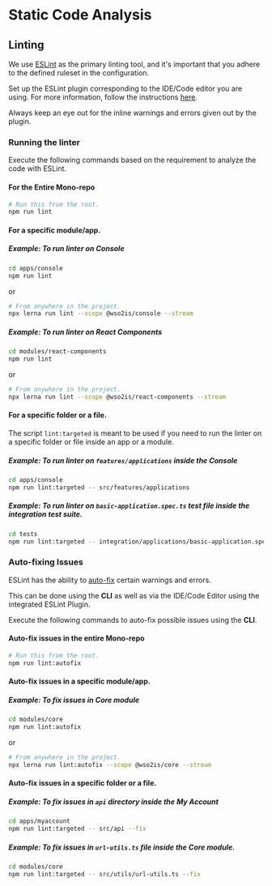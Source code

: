 # Static Code Analysis

## Linting

We use [ESLint](https://eslint.org/) as the primary linting tool, and it's important that you adhere to the
defined ruleset in the configuration.

Set up the ESLint plugin corresponding to the IDE/Code editor you are using. For more
information, follow the instructions [here](./DEVELOPER.md#setting-up-development-tools).

Always keep an eye out for the inline warnings and errors given out by the plugin.

### Running the linter

Execute the following commands based on the requirement to analyze the code with ESLint.

#### For the Entire Mono-repo

```bash
# Run this from the root.
npm run lint
```

#### For a specific module/app.

##### Example: To run linter on Console

```bash
cd apps/console
npm run lint
```

or

```bash
# From anywhere in the project.
npx lerna run lint --scope @wso2is/console --stream
```

##### Example: To run linter on React Components

```bash
cd modules/react-components
npm run lint
```

or

```bash
# From anywhere in the project.
npx lerna run lint --scope @wso2is/react-components --stream
```

#### For a specific folder or a file.

The script `lint:targeted` is meant to be used if you need to run the linter on a specific folder or file inside an app or a module.

##### Example: To run linter on `features/applications` inside the Console

```bash
cd apps/console
npm run lint:targeted -- src/features/applications
```

##### Example: To run linter on `basic-application.spec.ts` test file inside the integration test suite.

```bash
cd tests
npm run lint:targeted -- integration/applications/basic-application.spec.ts
```

### Auto-fixing Issues

ESLint has the ability to [auto-fix](https://eslint.org/docs/user-guide/command-line-interface#fixing-problems) certain warnings and errors.

This can be done using the **CLI** as well as via the IDE/Code Editor using the integrated ESLint Plugin.

Execute the following commands to auto-fix possible issues using the **CLI**.

#### Auto-fix issues in the entire Mono-repo

```bash
# Run this from the root.
npm run lint:autofix
```

#### Auto-fix issues in a specific module/app.

##### Example: To fix issues in Core module

```bash
cd modules/core
npm run lint:autofix
```

or

```bash
# From anywhere in the project.
npx lerna run lint:autofix --scope @wso2is/core --stream
```

#### Auto-fix issues in a specific folder or a file.

##### Example: To fix issues in `api` directory inside the My Account

```bash
cd apps/myaccount
npm run lint:targeted -- src/api --fix
```

##### Example: To fix issues in `url-utils.ts` file inside the Core module.

```bash
cd modules/core
npm run lint:targeted -- src/utils/url-utils.ts --fix
```
